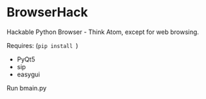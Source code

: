 # BrowserHack
Hackable Python Browser - Think Atom, except for web browsing.

Requires: (```pip install ```)
* PyQt5
* sip
* easygui

Run bmain.py
